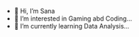 - 👋 Hi, I’m Sana
- 👀 I’m interested in Gaming abd Coding...
- 🌱 I’m currently learning Data Analysis...

<!---
Sana2911/Sana2911 is a ✨ special ✨ repository because its `README.md` (this file) appears on your GitHub profile.
You can click the Preview link to take a look at your changes.
--->
